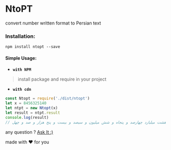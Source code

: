 # NtoPT

convert number written format to Persian text
### Installation:
```
npm install ntopt --save
```


#### Simple Usage:
- **`with NPM`**
> install package and require in your project

- **`with cdn`**
> 

```javascript
const Ntopt = require('./dist/ntopt')
let x = 8456325140
let ntpt = new Ntopt(x)
let result = ntpt.result
console.log(result)
// هشت میلیارد چهارصد و پنجاه و شش میلیون و سیصد و بیست و پنج هزار و صد و چهل
```

any question ?
[Ask It :)](http://mrfarhad.ir/#!/contact)

made with :heart: for you